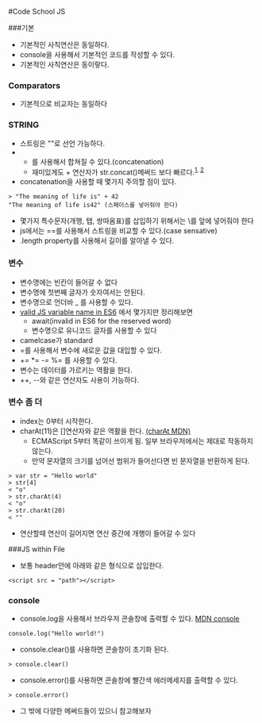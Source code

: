 #Code School JS



###기본

- 기본적인 사칙연산은 동일하다.
- console을 사용해서 기본적인 코드를 작성할 수 있다.
- 기본적인 사칙연산은 동이랗다.

### Comparators

- 기본적으로 비교자는 동일하다

### STRING

- 스트링은 ""로 선언 가능하다.
- + 를 사용해서 합쳐질 수 있다.(concatenation)
  - 재미있게도 + 연산자가 str.concat()메써드 보다 빠르다.<sup>[1](http://stackoverflow.com/questions/7299010/why-is-string-concatenation-faster-than-array-join)</sup><sup>, [2]()</sup>
- concatenation을 사용할 때 몇가지 주의할 점이 있다.
~~~
> "The meaning of life is" + 42
"The meaning of life is42" (스페이스를 넣어줘야 한다)
~~~

- 몇가지 특수문자(개행, 탭, 쌍따옴표)를 삽입하기 위해서는 \를 앞에 넣어줘야 한다
- js에서는 ==를 사용해서 스트링을 비교할 수 있다.(case sensative)
- .length property를 사용해서 길이를 알아낼 수 있다.

### 변수

- 변수명에는 빈칸이 들어갈 수 없다
- 변수명에 첫번째 글자가 숫자여서는 안된다.
- 변수명으로 언더바 _ 를 사용할 수 있다.
- [valid JS variable name in ES6](https://mathiasbynens.be/notes/javascript-identifiers-es6) 에서 몇가지만 정리해보면
  - await(invalid in ES6 for the reserved word)
  - 변수명으로 유니코드 글자를 사용할 수 있다
- camelcase가 standard
- =를 사용해서 변수에 새로운 값을 대입할 수 있다.
- += *= -= %= 를 사용할 수 있다.
- 변수는 데이터를 가르키는 역활을 한다.
- ++, --와 같은 연산자도 사용이 가능하다.

### 변수 좀 더

- index는 0부터 시작한다.
- charAt(11)은 []연산자와 같은 역활을 한다. [(charAt MDN)](https://developer.mozilla.org/ko/docs/Web/JavaScript/Reference/Global_Objects/String/charAt)
  - ECMAScript 5부터 똑같이 쓰이게 됨. 일부 브라우저에서는 제대로 작동하지 않는다.
  - 만약 문자열의 크기를 넘어선 범위가 들어선다면 빈 문자열을 반환하게 된다.
~~~
> var str = "Hello world"
> str[4]
< "o"
> str.charAt(4)
< "o"
> str.charAt(20)
< ""
~~~
 - 연산할때 연산이 길어지면 연산 중간에 개행이 들어갈 수 있다

 ###JS within File

 - 보통 header안에 아래와 같은 형식으로 삽입한다.

 ~~~
 <script src = "path"></script>
 ~~~

 ### console

 - console.log을 사용해서 브라우저 콘솔창에 출력할 수 있다. [MDN console](https://developer.mozilla.org/en-US/docs/Web/API/Console)
 ~~~
 console.log("Hello world!")
 ~~~

 - console.clear()를 사용하면 콘솔창이 초기화 된다.

 ~~~
 > console.clear()
 ~~~

 - console.error()를 사용하면 콘솔창에 빨간색 에러메세지를 출력할 수 있다.

 ~~~
 > console.error()
 ~~~

 - 그 밖에 다양한 메써드들이 있으니 참고해보자
